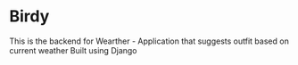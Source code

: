 # Birdy
This is the backend for Wearther - Application that suggests outfit based on current weather
Built using Django
